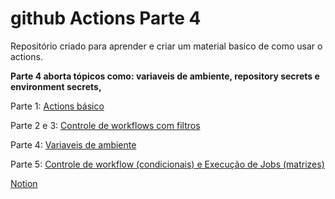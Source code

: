 # github Actions Parte 4
Repositório criado para aprender e criar um material basico de como usar o actions.

**Parte 4 aborta tópicos como: variaveis de ambiente, repository secrets e environment secrets,**


Parte 1: [Actions básico](https://github.com/PedroPassos87/github-actions-parte1)

Parte 2 e 3: [Controle de workflows com filtros](https://github.com/PedroPassos87/github-actions-parte2-3)

Parte 4: [Variaveis de ambiente](https://github.com/PedroPassos87/github-actions-parte4)

Parte 5: [Controle de workflow (condicionais) e Execução de Jobs (matrizes)](https://github.com/PedroPassos87/github-actions-parte5)

[Notion](https://waiting-skiff-5de.notion.site/Github-actions-14f61fcb188f801ebbd2dab50893b222)

